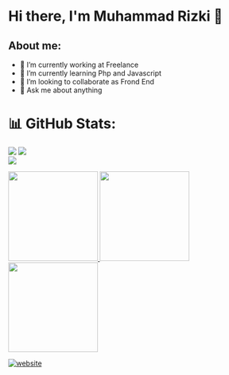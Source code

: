 # Hi there, I'm Muhammad Rizki 👋
## About me:
- 🔭 I’m currently working at Freelance
- 🌱 I’m currently learning Php and Javascript
- 👯 I’m looking to collaborate as Frond End
- 💬 Ask me about anything

# 📊 GitHub Stats:
![](https://github-readme-stats.vercel.app/api?username=MRizki28&theme=react&hide_border=true&include_all_commits=false&count_private=false)
![](https://github-readme-streak-stats.herokuapp.com/?user=MRizki28&theme=react&hide_border=true)<br>
![](https://github-readme-stats.vercel.app/api/top-langs/?username=MRizki28&theme=react&hide_border=true&include_all_commits=false&count_private=false&layout=compact)

<p align="left">
<a href="https://github.com/MRizki28">
  <img height="180em" src="https://github-readme-stats-eight-theta.vercel.app/api?username=MRizki28&show_icons=true&theme=radical&include_all_commits=true&count_private=true"/>
   <img height="180em" src="https://github-readme-stats-eight-theta.vercel.app/api/?user=MRizki28&theme=radicalt&hide_border=true"/>
  <img height="180em" src="https://github-readme-stats-eight-theta.vercel.app/api/top-langs/?username=MRizki28&layout=compact&langs_count=8&theme=radical"/>
</a>
</p>




[![website](./img/whatsapp.)](https://wa.me/+6282290333669?text=Hello%20Rizki)


[webdev]: https://github.com/MRizki28/MRizki28

